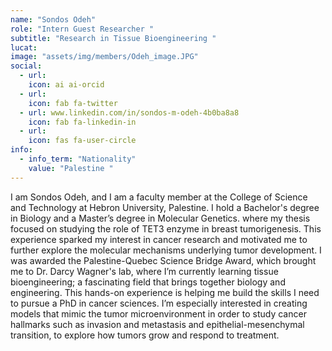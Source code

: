 ```yaml
---
name: "Sondos Odeh"
role: "Intern Guest Researcher "
subtitle: "Research in Tissue Bioengineering "
lucat: 
image: "assets/img/members/Odeh_image.JPG"
social:
  - url: 
    icon: ai ai-orcid
  - url: 
    icon: fab fa-twitter
  - url: www.linkedin.com/in/sondos-m-odeh-4b0ba8a8
    icon: fab fa-linkedin-in
  - url: 
    icon: fas fa-user-circle
info:
  - info_term: "Nationality"
    value: "Palestine "
---
```

I am Sondos Odeh, and I am a faculty member at the College of Science and Technology at Hebron University, Palestine. I hold a Bachelor's degree in Biology and a Master’s degree in Molecular Genetics. where my thesis focused on studying the role of TET3 enzyme in breast tumorigenesis. This experience sparked my interest in cancer research and motivated me to further explore the molecular mechanisms underlying tumor development. I was awarded the Palestine-Quebec Science Bridge Award, which brought me to Dr. Darcy Wagner's lab, where I’m currently learning tissue bioengineering; a fascinating field that brings together biology and engineering. This hands-on experience is helping me build the skills I need to pursue a PhD in cancer sciences. I’m especially interested in creating models that mimic the tumor microenvironment in order to study cancer hallmarks such as invasion and metastasis and epithelial-mesenchymal transition, to explore how tumors grow and respond to treatment.  
